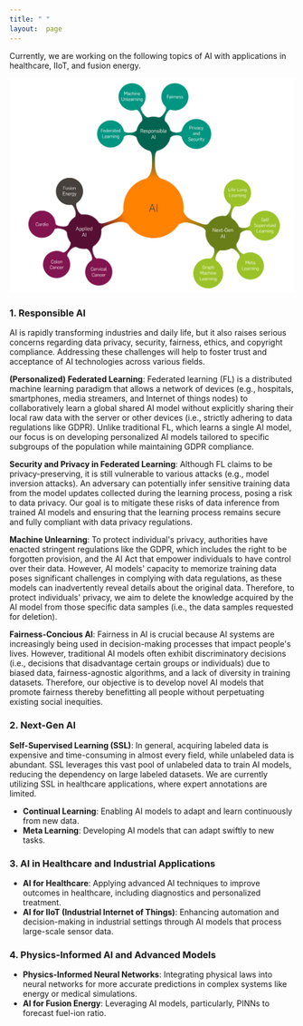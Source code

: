 ```yaml
---
title: " "
layout:  page
---
```


Currently, we are working on the following topics of AI with applications in healthcare, IIoT, and fusion energy. 

![Research Focus](research.png)

### 1. **Responsible AI**
AI is rapidly transforming industries and daily life, but it also raises serious concerns regarding data privacy, security, fairness, ethics, and copyright compliance. Addressing these challenges will help to foster trust and acceptance of AI technologies across various fields.

**(Personalized) Federated Learning**: Federated learning (FL) is a distributed machine learning paradigm that allows a network of devices (e.g., hospitals, smartphones, media streamers, and Internet of things nodes) to collaboratively learn a global shared AI model without explicitly sharing their local raw data with the server or other devices (i.e., strictly adhering to data regulations like GDPR). Unlike traditional FL, which learns a single AI model, our focus is on developing personalized AI models tailored to specific subgroups of the population while maintaining GDPR compliance.

**Security and Privacy in Federated Learning**: Although FL claims to be privacy-preserving, it is still vulnerable to various attacks (e.g., model inversion attacks). An adversary can potentially infer sensitive training data from the model updates collected during the learning process, posing a risk to data privacy. Our goal is to mitigate these risks of data inference from trained AI models and ensuring that the learning process remains secure and fully compliant with data privacy regulations.

**Machine Unlearning**: To protect individual's privacy, authorities have enacted stringent regulations like the GDPR, which includes the right to be forgotten provision, and the AI Act that empower individuals to have control over their data. However, AI models' capacity to memorize training data poses significant challenges in complying with data regulations, as these models can inadvertently reveal details about the original data. Therefore, to protect individuals' privacy, we aim to delete the knowledge acquired by the AI model from those specific data samples (i.e., the data samples requested for deletion).

**Fairness-Concious AI**: Fairness in AI is crucial because AI systems are increasingly being used in decision-making processes that impact people's lives. However, traditional AI models often exhibit discriminatory decisions (i.e., decisions that disadvantage certain groups or individuals) due to biased data, fairness-agnostic algorithms, and a lack of diversity in training datasets. Therefore, our objective is to develop novel AI models that  promote fairness thereby benefitting all people without perpetuating existing social inequities.

### 2. **Next-Gen AI**
**Self-Supervised Learning (SSL)**: In general, acquiring labeled data is expensive and time-consuming in almost every field, while unlabeled data is abundant. SSL leverages this vast pool of unlabeled data to train AI models, reducing the dependency on large labeled datasets. We are currently utilizing SSL in healthcare applications, where expert annotations are limited. 

- **Continual Learning**: Enabling AI models to adapt and learn continuously from new data.
- **Meta Learning**: Developing AI models that can adapt swiftly to new tasks.

### 3. **AI in Healthcare and Industrial Applications**
- **AI for Healthcare**: Applying advanced AI techniques to improve outcomes in healthcare, including diagnostics and personalized treatment.
- **AI for IIoT (Industrial Internet of Things)**: Enhancing automation and decision-making in industrial settings through AI models that process large-scale sensor data.

### 4. **Physics-Informed AI and Advanced Models**
- **Physics-Informed Neural Networks**: Integrating physical laws into neural networks for more accurate predictions in complex systems like energy or medical simulations.
- **AI for Fusion Energy**: Leveraging AI models, particularly, PINNs to forecast fuel-ion ratio. 
